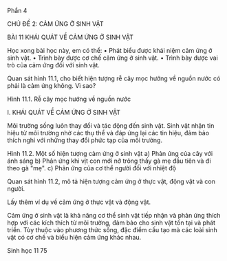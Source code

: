 Phần 4

CHỦ ĐỀ 2: CẢM ỨNG Ở SINH VẬT

BÀI 11 KHÁI QUÁT VỀ CẢM ỨNG Ở SINH VẬT

Học xong bài học này, em có thể:
• Phát biểu được khái niệm cảm ứng ở sinh vật.
• Trình bày được cơ chế cảm ứng ở sinh vật.
• Trình bày được vai trò của cảm ứng đối với sinh vật.

Quan sát hình 11.1, cho biết hiện tượng rễ cây mọc hướng về nguồn nước có phải là cảm ứng không. Vì sao?

Hình 11.1. Rễ cây mọc hướng về nguồn nước

I. KHÁI QUÁT VỀ CẢM ỨNG Ở SINH VẬT

Môi trường sống luôn thay đổi và tác động đến sinh vật. Sinh vật nhận tin hiệu từ môi trường nhờ các thụ thể và đáp ứng lại các tin hiệu, đảm bảo thích nghi với những thay đổi phức tạp của môi trường.

Hình 11.2. Một số hiện tượng cảm ứng ở sinh vật
a) Phản ứng của cây với ánh sáng
b) Phản ứng khi vịt con mới nở trông thấy gà mẹ đầu tiên và đi theo gà "mẹ".
c) Phản ứng của cơ thể người đối với nhiệt độ

Quan sát hình 11.2, mô tả hiện tượng cảm ứng ở thực vật, động vật và con người.

Lấy thêm ví dụ về cảm ứng ở thực vật và động vật.

Cảm ứng ở sinh vật là khả năng cơ thể sinh vật tiếp nhận và phản ứng thích hợp với các kích thích từ môi trường, đảm bảo cho sinh vật tồn tại và phát triển. Tùy thuộc vào phương thức sống, đặc điểm cấu tạo mà các loài sinh vật có cơ chế và biểu hiện cảm ứng khác nhau.

Sinh học 11 75